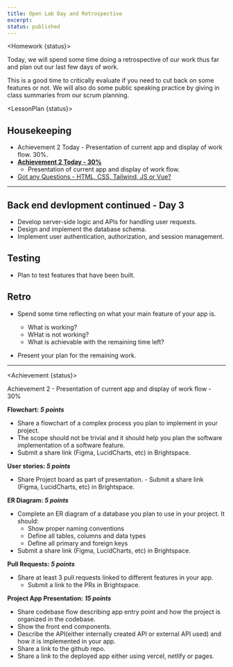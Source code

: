 ```yaml
---
title: Open Lab Day and Retrospective
excerpt:
status: published
---
```


<script>
	import Homework from "$lib/components/Homework.svelte";
	import LessonPlan from "$lib/components/LessonPlan.svelte";
	import Achievement from "$lib/components/Achievement.svelte";
</script>

<Homework {status}>

Today, we will spend some time doing a retrospective of our work thus far and plan out our last few days of work.

This is a good time to critically evaluate if you need to cut back on some features or not. We will also do some public speaking practice by giving in class summaries from our scrum planning.

</Homework>

<LessonPlan {status}>

<h2> Housekeeping</h2>

- Achievement 2 Today - Presentation of current app and display of work flow. 30%.
- [**Achievement 2 Today - 30%**](/courses/cpnt-265/assessments/achievements-2)
   - Presentation of current app and display of work flow.
- [Got any Questions - HTML, CSS, Tailwind, JS or Vue? ](https://ideaboardz.com/for/CPNT-265/5239734)

---

<h2>Back end devlopment continued - Day 3</h2>

- Develop server-side logic and APIs for handling user requests.
- Design and implement the database schema.
- Implement user authentication, authorization, and session management.

<h2>Testing</h2>

- Plan to test features that have been built.

<h2>Retro</h2>

- Spend some time reflecting on what your main feature of your app is.
	- What is working?
	- WHat is not working?
	- What is achievable with the remaining time left?

- Present your plan for the remaining work.
---
</LessonPlan>

<Achievement {status}>

Achievement 2 - Presentation of current app and display of work flow - 30%

**Flowchart: _5 points_**
   - Share a flowchart of a complex process you plan to implement in your project. 
   - The scope should not be trivial and it should help you plan the software implementation of a software feature.
   - Submit a share link (Figma, LucidCharts, etc) in Brightspace.
   
**User stories: _5 points_**
   - Share Project board as part of presentation.
	- Submit a share link (Figma, LucidCharts, etc) in Brightspace.

**ER Diagram: _5 points_**
   - Complete an ER diagram of a database you plan to use in your project. It should:
     - Show proper naming conventions
     - Define all tables, columns and data types
     - Define all primary and foreign keys
   - Submit a share link (Figma, LucidCharts, etc) in Brightspace.

**Pull Requests: _5 points_**
   - Share at least 3 pull requests linked to different features in your app.
	 - Submit a link to the PRs in Brightspace.

**Project App Presentation: _15 points_**
   - Share codebase flow describing app entry point and how the project is organized in the codebase.
   - Show the front end components.
   - Describe the API(either internally created API or external API used) and how it is implemented in your app.
   - Share a link to the github repo.
   - Share a link to the deployed app either using vercel, netlify or pages.

</Achievement>
